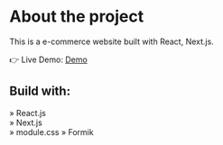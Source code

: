 # About the project
This is a e-commerce website built with React, Next.js.

👉 Live Demo: <a target="_blank" rel="noreferrer" href='https://auth-firebase-tawny.vercel.app/'>Demo</a>

## Build with:
» React.js  
» Next.js  
» module.css 
» Formik

